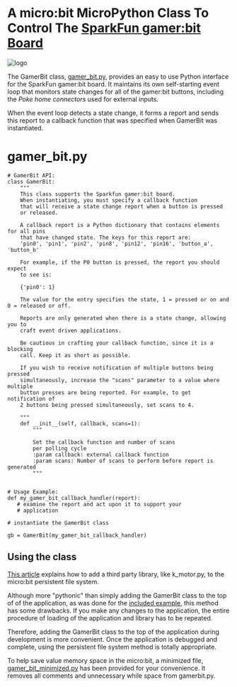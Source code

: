 # A micro:bit MicroPython Class To Control The  [SparkFun gamer:bit Board](https://www.sparkfun.com/products/14215)
![logo](https://raw.github.com/MrYsLab/gamerbit/master/images/gamer_bit.png)


The GamerBit class, [gamer_bit.py](https://github.com/MrYsLab/gamerbit/blob/master/gamer_bit.py), 
provides an easy to use Python interface for the SparkFun gamer:bit board.
It maintains its own self-starting event loop that monitors 
state changes for all of the gamer:bit buttons, including the *Poke home connectors* 
used for external inputs. 

When the event loop detects a state change, it forms a report and sends this report
to a callback function that was specified when GamerBit was instantiated.

# gamer_bit.py
```
# GamerBit API:
class GamerBit:
    """
    This class supports the Sparkfun gamer:bit board.
    When instantiating, you must specify a callback function
    that will receive a state change report when a button is pressed
    or released.

    A callback report is a Python dictionary that contains elements for all pins
    that have changed state. The keys for this report are:
    'pin0', 'pin1', 'pin2', 'pin8', 'pin12', 'pin16', 'button_a', 'button_b'
    
    For example, if the P0 button is pressed, the report you should expect
    to see is:
    
    {'pin0': 1}
    
    The value for the entry specifies the state, 1 = pressed or on and 0 = released or off.

    Reports are only generated when there is a state change, allowing you to
    craft event driven applications.
    
    Be cautious in crafting your callback function, since it is a blocking
    call. Keep it as short as possible.

    If you wish to receive notification of multiple buttons being pressed
    simultaneously, increase the "scans" parameter to a value where multiple
    button presses are being reported. For example, to get notification of
    2 buttons being pressed simultaneously, set scans to 4.
    
    """
    def __init__(self, callback, scans=1):
        """
        
        Set the callback function and number of scans
        per polling cycle
        :param callback: external callback function
        :param scans: Number of scans to perform before report is generated
        """
        
        
# Usage Example:
def my_gamer_bit_callback_handler(report):
   # examine the report and act upon it to support your
   # application
   
# instantiate the GamerBit class

gb = GamerBit(my_gamer_bit_callback_handler)

```

## Using the class
[This article](https://microbit-playground.co.uk/howto/add-python-module-microbit-micropython) explains how to add
a third party library, like k_motor.py, to the micro:bit persistent file system.

Although more "pythonic" than simply adding the GamerBit class to the top of of the application, as was done for the [included
example](https://github.com/MrYsLab/gamerbit/blob/master/examples/example.py), this method has some drawbacks. If you
make any changes to the application, the entire procedure of loading of the application and library has to be repeated.

Therefore, adding the GamerBit class to the top of the application during development is more convenient. Once the application is
debugged and complete, using the persistent file system method is totally appropriate.

To help save value memory space in the micro:bit, a minimized file, 
[gamer_bit_minimized.py](https://github.com/MrYsLab/gamerbit/blob/master/gamer_bit_minimized.py)
 has been provided for your convenience. It removes all comments and 
unnecessary while space from gamerbit.py.

